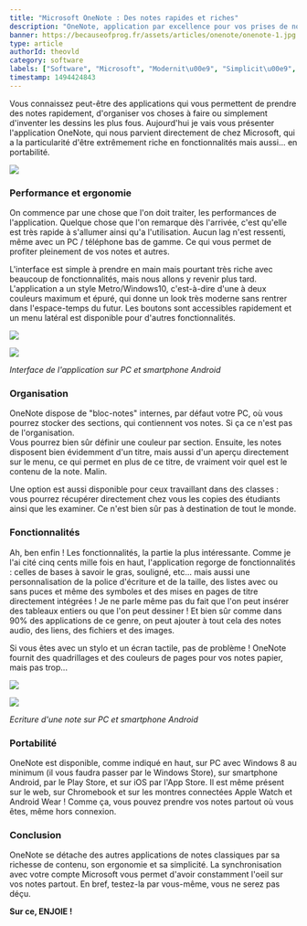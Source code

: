 ```yaml
---
title: "Microsoft OneNote : Des notes rapides et riches"
description: "OneNote, application par excellence pour vos prises de notes et vos checklists."
banner: https://becauseofprog.fr/assets/articles/onenote/onenote-1.jpg
type: article
authorId: theovld
category: software
labels: ["Software", "Microsoft", "Modernit\u00e9", "Simplicit\u00e9", "Android", "iOS"]
timestamp: 1494424843
---
```


Vous connaissez peut-être des applications qui vous permettent de prendre des notes rapidement, d'organiser vos choses à faire ou simplement d'inventer les dessins les plus fous. Aujourd'hui je vais vous présenter l'application OneNote, qui nous parvient directement de chez Microsoft, qui a la particularité d'être extrêmement riche en fonctionnalités mais aussi... en portabilité.

 ![](https://becauseofprog.fr/assets/articles/onenote/onenote-1.jpg)

### Performance et ergonomie

 On commence par une chose que l'on doit traiter, les performances de l'application. Quelque chose que l'on remarque dès l'arrivée, c'est qu'elle est très rapide à s'allumer ainsi qu'a l'utilisation. Aucun lag n'est ressenti, même avec un PC / téléphone bas de gamme. Ce qui vous permet de profiter pleinement de vos notes et autres.

 L'interface est simple à prendre en main mais pourtant très riche avec beaucoup de fonctionnalités, mais nous allons y revenir plus tard. L'application a un style Metro/Windows10, c'est-à-dire d'une à deux couleurs maximum et épuré, qui donne un look très moderne sans rentrer dans l'espace-temps du futur. Les boutons sont accessibles rapidement et un menu latéral est disponible pour d'autres fonctionnalités.

 ![](https://becauseofprog.fr/assets/articles/onenote/onenote-2.PNG)

 ![](https://becauseofprog.fr/assets/articles/onenote/onenote-4.png)

 *Interface de l'application sur PC et smartphone Android*

### Organisation

 OneNote dispose de "bloc-notes" internes, par défaut votre PC, où vous pourrez stocker des sections, qui contiennent vos notes. Si ça ce n'est pas de l'organisation.  
 Vous pourrez bien sûr définir une couleur par section. Ensuite, les notes disposent bien évidemment d'un titre, mais aussi d'un aperçu directement sur le menu, ce qui permet en plus de ce titre, de vraiment voir quel est le contenu de la note. Malin.

 Une option est aussi disponible pour ceux travaillant dans des classes : vous pourrez récupérer directement chez vous les copies des étudiants ainsi que les examiner. Ce n'est bien sûr pas à destination de tout le monde.

### Fonctionnalités

 Ah, ben enfin ! Les fonctionnalités, la partie la plus intéressante. Comme je l'ai cité cinq cents mille fois en haut, l'application regorge de fonctionnalités : celles de bases à savoir le gras, souligné, etc... mais aussi une personnalisation de la police d'écriture et de la taille, des listes avec ou sans puces et même des symboles et des mises en pages de titre directement intégrées ! Je ne parle même pas du fait que l'on peut insérer des tableaux entiers ou que l'on peut dessiner ! Et bien sûr comme dans 90% des applications de ce genre, on peut ajouter à tout cela des notes audio, des liens, des fichiers et des images.

 Si vous êtes avec un stylo et un écran tactile, pas de problème ! OneNote fournit des quadrillages et des couleurs de pages pour vos notes papier, mais pas trop...

 ![](https://becauseofprog.fr/assets/articles/onenote/onenote-3.PNG)

 ![](https://becauseofprog.fr/assets/articles/onenote/onenote-5.png)

 *Ecriture d'une note sur PC et smartphone Android*

### Portabilité

 OneNote est disponible, comme indiqué en haut, sur PC avec Windows 8 au minimum (il vous faudra passer par le Windows Store), sur smartphone Android, par le Play Store, et sur iOS par l'App Store. Il est même présent sur le web, sur Chromebook et sur les montres connectées Apple Watch et Android Wear ! Comme ça, vous pouvez prendre vos notes partout où vous êtes, même hors connexion.

### Conclusion

 OneNote se détache des autres applications de notes classiques par sa richesse de contenu, son ergonomie et sa simplicité. La synchronisation avec votre compte Microsoft vous permet d'avoir constamment l'oeil sur vos notes partout. En bref, testez-la par vous-même, vous ne serez pas déçu.

 **Sur ce, ENJOIE !**

 